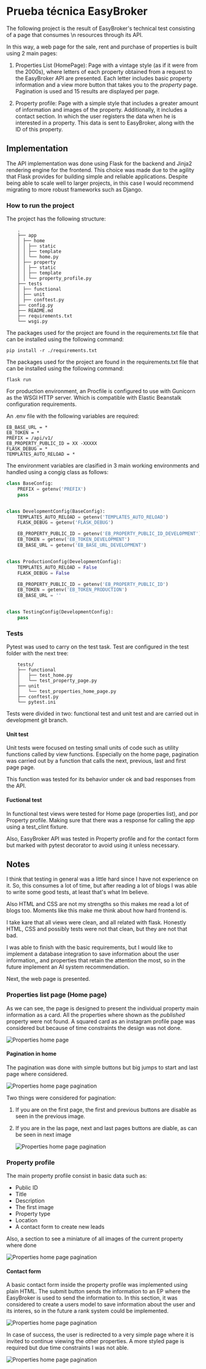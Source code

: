 # Prueba técnica EasyBroker

The following project is the result of EasyBroker's technical test consisting of a page that consumes \n
resources through its API.

In this way, a web page for the sale, rent and purchase of properties is built using 2 main pages:

1. Properties List (HomePage): Page with a vintage style (as if it were from the 2000s), where letters of each property obtained from a request to the EasyBroker API are presented. Each letter includes basic property information and a view more button that takes you to the _property_ page.
   Pagination is used and 15 results are displayed per page.

2. Property profile: Page with a simple style that includes a greater amount of information and images of the property. Additionally, it includes a contact section. In which the user registers the data when he is interested in a property. This data is sent to EasyBroker, along with the ID of this property.

## Implementation

The API implementation was done using Flask for the backend and Jinja2 rendering engine for the frontend. This choice was made due to the agility that Flask provides for building simple and reliable applications. Despite being able to scale well to larger projects, in this case I would recommend migrating to more robust frameworks such as Django.

### How to run the project

The project has the following structure:

```
    .
    ├── app
    │ ├── home
    │ │ ├── static
    │ │ ├── template
    │ │ └── home.py
    │ ├── property
    │ │ ├── static
    │ │ ├── template
    │ │ └── property_profile.py
    ├── tests
    │ ├── functional
    │ ├── unit
    │ ├── conftest.py
    ├── config.py
    ├── README.md
    ├── requirements.txt
    └── wsgi.py
```

The packages used for the project are found in the requirements.txt file that can be installed using the following command:

    pip install -r ./requirements.txt

The packages used for the project are found in the requirements.txt file that can be installed using the following command:

    flask run

For production environment, an Procfile is configured to use with Gunicorn as the WSGI HTTP server. Which is compatible with Elastic Beanstalk configuration requirements.

An .env file with the following variables are required:

    EB_BASE_URL = *
    EB_TOKEN = *
    PREFIX = /api/v1/
    EB_PROPERTY_PUBLIC_ID = XX -XXXXX
    FLASK_DEBUG = *
    TEMPLATES_AUTO_RELOAD = *

The environment variables are clasified in 3 main working environments and handled using a congig class as follows:

```python
class BaseConfig:
    PREFIX = getenv('PREFIX')
    pass


class DevelopmentConfig(BaseConfig):
    TEMPLATES_AUTO_RELOAD = getenv('TEMPLATES_AUTO_RELOAD')
    FLASK_DEBUG = getenv('FLASK_DEBUG')

    EB_PROPERTY_PUBLIC_ID = getenv('EB_PROPERTY_PUBLIC_ID_DEVELOPMENT')
    EB_TOKEN = getenv('EB_TOKEN_DEVELOPMENT')
    EB_BASE_URL = getenv('EB_BASE_URL_DEVELOPMENT')


class ProductionConfig(DevelopmentConfig):
    TEMPLATES_AUTO_RELOAD = False
    FLASK_DEBUG = False

    EB_PROPERTY_PUBLIC_ID = getenv('EB_PROPERTY_PUBLIC_ID')
    EB_TOKEN = getenv('EB_TOKEN_PRODUCTION')
    EB_BASE_URL = ''


class TestingConfig(DevelopmentConfig):
    pass
```

### Tests

Pytest was used to carry on the test task. Test are configured in the test folder with the next tree:

```
    tests/
    ├── functional
    │   ├── test_home.py
    │   └── test_property_page.py
    ├── unit
    │   └── test_properties_home_page.py
    ├── conftest.py
    └── pytest.ini
```

Tests were divided in two: functional test and unit test and are carried out in development git branch.

#### Unit test

Unit tests were focused on testing small units of code such as utility functions called by view functions.
Especially on the home page, pagination was carried out by a function that calls the next, previous, last and first page page.

This function was tested for its behavior under ok and bad responses from the API.

#### Fuctional test

In functional test views were tested for Home page (properties list), and por Property profile. Making sure that there was a response for calling the app using a test_clint fixture.

Also, EasyBroker API was tested in Property profile and for the contact form but marked with pytest decorator to avoid using it unless necessary.

## Notes

I think that testing in general was a little hard since I have not experience on it. So, this consumes a lot of time, but after reading a lot of blogs I was able to write some good tests, at least that's what Im believe.

Also HTML and CSS are not my strengths so this makes me read a lot of blogs too. Moments like this make me think about how hard frontend is.

I take kare that all views were clean, and all related with flask. Honestly HTML, CSS and possibly tests were not that clean, but they are not that bad.

I was able to finish with the basic requirements, but I would like to implement a database integration to save information about the user information,, and properties that retain the attention the most, so in the future implement an AI system recommendation.

Next, the web page is presented.

### Properties list page (Home page)

As we can see, the page is designed to present the individual property main information as a card. All the properties where shown as the _published_ property were not found.
A squared card as an instagram profile page was considered but because of time constraints the design was not done.

![Properties home page](./readme_src/home.png)

#### Pagination in home

The pagination was done with simple buttons but big jumps to start and last page where considered.

![Properties home page pagination](./readme_src/pagination_cropped.png)

Two things were considered for pagination:

1. If you are on the first page, the first and previous buttons are disable as seen in the previous image.
2. If you are in the las page, next and last pages buttons are diable, as can be seen in next image

    ![Properties home page pagination](./readme_src/pagination_last_page.png)

### Property profile

The main property profile consist in basic data such as:

-   Public ID
-   Title
-   Description
-   The first image
-   Property type
-   Location
-   A contact form to create new leads

Also, a section to see a miniature of all images of the current property where done

![Properties home page pagination](./readme_src/property.png)

#### Contact form

A basic contact form inside the property profile was implemented using plain HTML. The submit button sends the information to an EP where the EasyBroker is used to send the information to.
In this section, it was considered to create a users model to save information about the user and its interes, so in the future a rank system could be implemented.

![Properties home page pagination](./readme_src/form.png)

In case of success, the user is redirected to a very simple page where it is invited to continue viewing the other properties. A more styled page is required but due time constraints I was not able.

![Properties home page pagination](./readme_src/succes.png)

